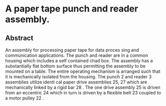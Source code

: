 # A paper tape punch and reader assembly.

## Abstract
An assembly for processing paper tape for data proces sing and communication applications. The punch and reader are in a common housing which includes a self contained chad box. The assembly has a substantially flat bottom surface thus permitting the assembly to be mounted on a table. The entire operating mechanism is arranged such that it is mechanically isolated from the housing. The punch 2 and reader 3 assemblies utilize identi cal paper drive assemblies 25, 27 which are mechanically linked by a rigid bar 28 . The one drive assembly 25 is driven from an eccentric 24 which in turn is driven by a flexible belt 23 coupled to a motor pulley 22 .